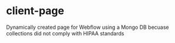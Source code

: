 # client-page
Dynamically created page for Webflow using a Mongo DB becuase collections did not comply with HIPAA standards

